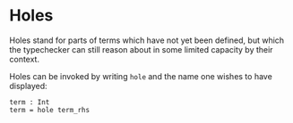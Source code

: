 # Holes

Holes stand for parts of terms which have not yet been defined, but
which the typechecker can still reason about in some limited capacity
by their context.



Holes can be invoked by writing `hole` and the name one wishes to have
displayed:

```
term : Int
term = hole term_rhs
```
